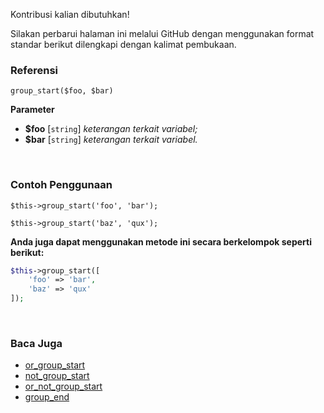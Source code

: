 Kontribusi kalian dibutuhkan!

Silakan perbarui halaman ini melalui GitHub dengan menggunakan format standar berikut dilengkapi dengan kalimat pembukaan.

### Referensi
`group_start($foo, $bar)`

**Parameter**
* **$foo** [`string`] *keterangan terkait variabel;*
* **$bar** [`string`] *keterangan terkait variabel.*

&nbsp;

### Contoh Penggunaan
`$this->group_start('foo', 'bar');`

`$this->group_start('baz', 'qux');`

**Anda juga dapat menggunakan metode ini secara berkelompok seperti berikut:**
```php
$this->group_start([
    'foo' => 'bar',
    'baz' => 'qux'
]);
```

&nbsp;

### Baca Juga
* [or_group_start](./or_group_start)
* [not_group_start](./not_group_start)
* [or_not_group_start](./or_not_group_start)
* [group_end](./group_end)
